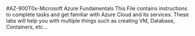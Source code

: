 #AZ-900T0x-Microsoft Azure Fundamentals
This File contains instructions to complete tasks and get familiar with Azure Cloud and its services. These labs will help you with multiple things such as creating VM, Database, Containers, etc...

